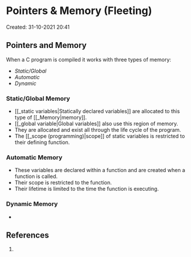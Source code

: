 # Pointers & Memory (Fleeting)
Created: 31-10-2021 20:41

## Pointers and Memory 
When a C program is compiled it works with three types of memory:
* *Static/Global*
* *Automatic*
* *Dynamic*

### Static/Global Memory
* [[_static variables|Statically declared variables]] are allocated to this type of [[_Memory|memory]].
* [[_global variable|Global variables]] also use this region of memory.
* They are allocated and exist all through the life cycle of the program.
* The [[_scope (programming)|scope]] of static variables is restricted to their defining function.

### Automatic Memory
* These variables are declared within a function and are created when a function is called.
* Their scope is restricted to the function.
* Their lifetime is limited to the time the function is executing.

### Dynamic Memory
* 


## References
1. 